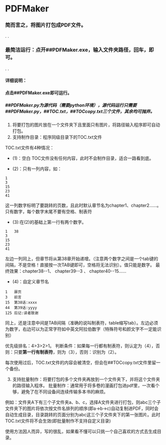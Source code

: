 # PDFMaker

### 简而言之，将图片打包成PDF文件。
.
.
### 最简洁运行：点开##PDFMaker.exe，输入文件夹路径，回车，即可。
.
.

#### 详细说明：
#### 点击##PDFMaker.exe即可运行。
##### ##PDFMaker.py为源代码（需要python环境），源代码运行只需要##PDFMaker.py，##TOC.txt，##TOCcopy.txt三个文件，其余均可抛弃。

1. 将要打包的图片放在一个文件夹下且里面只有图片，将路径输入程序即可自动打包。
2. 支持制作目录：程序同级目录下的TOC.txt文件


TOC.txt文件有4种情况：
- (1)：空白
TOC文件没有任何内容，此时不会制作目录，适合一路看到底。

- (2)：只有一列内容，如：
```
1
3
15
23
41
```
这一列数字标明了要跳转的页数，且此时默认章节名为chapter1、chapter2……。
只有数字，每个数字末尾不要有空格、制表符

- (3):在(2)的基础上第一行有两个数字。
```
1	38
3
15
23
41
```
左边一列同上，但章节将从第38章开始递增。（注意两个数字之间是一个tab键的间隔，不是空格！直接按一次TAB键即可，空格将无法识别）。值只能是数字。
最终效果：chapter38--1、 chapter39--3 、 chapter40--15…… 

- (4)：自定义章节名
```
1	扉页
3	前言
15	第38话:xxxx
44	第39话:yyyy
125	后记:读者致谢
```
同上，还是注意中间是TAB间隔（准确的说叫制表符，table缩写tab）。左边必须为数字，右边可以为正常字符如中英文阿拉伯数字（特殊符号和颜文字不一定能识别）

优先级排名：4>3>2>1。
判断条件：如果每一行都有制表符，则认定为（4），否则：只要**第一行有制表符**，则为（3），否则：识别为（2）。

每次使用过后，TOC.txt文件的内容会被清空，但会在##TOCcopy.txt文件里留一个备份。

3. 支持批量制作：将要打包的多个文件夹再放到一个文件夹下，并将这个文件夹的路径输入程序。
批量制作：通常用于将多卷的漫画打包进pdf里，一次看个够，避免了在不同设备间连续传输多本书的麻烦。

例如：文件夹A下有三个子文件夹a、b、c，选择A文件夹进行打包，则abc三个子文件夹下的图片将依次按文件名排列的顺序(即a→b→c)自动复制进PDF，同时会自动生成目录，目录跳转的页面分别为abc这三个子文件夹下的第一张图片。此时TOC.txt文件将不会生效(即批量制作不支持自定义目录)

使用方法因人而异，写的很乱，如果看不懂可以只挑一个自己喜欢的方式去生成目录。
